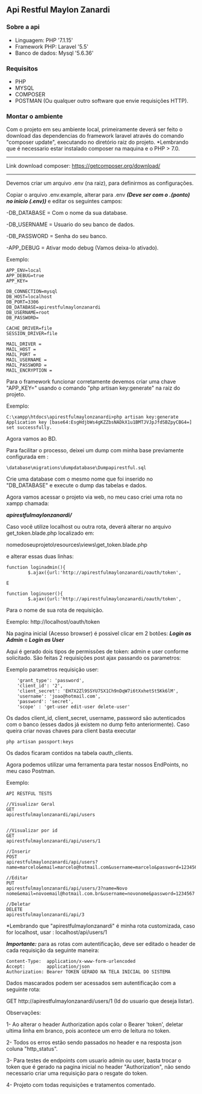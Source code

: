 ## Api Restful  Maylon Zanardi

### Sobre a api

- Linguagem: PHP '7.1.15'
- Framework PHP: Laravel '5.5'
- Banco de dados: Mysql '5.6.36'


### Requisitos

- PHP
- MYSQL
- COMPOSER
- POSTMAN (Ou qualquer outro software que envie requisições HTTP).


### Montar o ambiente

Com o projeto em seu ambiente local, primeiramente deverá ser feito o download das dependencias do framework laravel através do comando "composer update", executando no diretório raiz do projeto.
*Lembrando que é necessario estar instalado composer na maquina e o PHP > 7.0.
***
Link download composer: https://getcomposer.org/download/
***
Devemos criar um arquivo .env (na raiz), para definirmos as configurações.

Copiar o arquivo .env.example, alterar para .env ***(Deve ser com o .(ponto) no inicio (.env))*** e editar os seguintes campos:

-DB_DATABASE = Com o nome da sua database.

-DB_USERNAME = Usuario do seu banco de dados.

-DB_PASSWORD = Senha do seu banco.

-APP_DEBUG = Ativar modo debug (Vamos deixa-lo ativado).


Exemplo:
```
APP_ENV=local
APP_DEBUG=true
APP_KEY=

DB_CONNECTION=mysql
DB_HOST=localhost
DB_PORT=3306
DB_DATABASE=apirestfulmaylonzanardi
DB_USERNAME=root
DB_PASSWORD=

CACHE_DRIVER=file
SESSION_DRIVER=file

MAIL_DRIVER = 
MAIL_HOST = 
MAIL_PORT = 
MAIL_USERNAME = 
MAIL_PASSWORD = 
MAIL_ENCRYPTION = 
```

Para o framework funcionar corretamente devemos criar uma chave "APP_KEY=" usando o comando "php artisan key:generate" na raiz do projeto.

Exemplo:
```
C:\xampp\htdocs\apirestfulmaylonzanardi>php artisan key:generate
Application key [base64:EsgHdjbWs4gKZZbsNADkX1u1BMTJVJpJfdSBZpyCBG4=] set successfully.
```

Agora vamos ao BD.

Para facilitar o processo, deixei um dump com minha base previamente configurada em :

```
\database\migrations\dumpdatabase\Dumpapirestful.sql
```

Crie uma database com o mesmo nome que foi inserido no "DB_DATABASE" e execute o dump das tabelas e dados.

Agora vamos acessar o projeto via web, no meu caso criei uma rota no xampp chamada:

***apirestfulmaylonzanardi/***

Caso você utilize localhost ou outra rota, deverá alterar no arquivo get_token.blade.php localizado em:  

nomedoseuprojeto\resources\views\get_token.blade.php

e alterar essas duas linhas:

```
function loginadmin(){
        $.ajax({url:'http://apirestfulmaylonzanardi/oauth/token',

E

function loginuser(){
        $.ajax({url:'http://apirestfulmaylonzanardi/oauth/token',        
```

Para o nome de sua rota de requisição.

Exemplo: http://localhost/oauth/token

Na pagina inicial (Acesso browser) é possivel clicar em 2 botões:
***Login as Admin*** e ***Login as User***

Aqui é gerado dois tipos de permissões de token: admin e user conforme solicitado.
São feitas 2 requisições post ajax passando os parametros:

Exemplo parametros requisição user:

```
    'grant_type': 'password',
    'client_id': '2',
    'client_secret': 'EH7X2Zl9SSYU7SX1Ch9nDqW7i6tXxhetSt5Kk6lM',
    'username': 'joao@hotmail.com',
    'password': 'secret',
    'scope' : 'get-user edit-user delete-user'

```

Os dados client_id, client_secret, username, password são autenticados com o banco (esses dados já existem no dump feito anteriormente).
Caso queira criar novas chaves para client basta executar 


```
php artisan passport:keys
```

Os dados ficaram contidos na tabela oauth_clients.

Agora podemos utilizar uma ferramenta para testar nossos EndPoints, no meu caso Postman.

Exemplo:

```
API RESTFUL TESTS

//Visualizar Geral
GET
apirestfulmaylonzanardi/api/users  


//Visualizar por id
GET
apirestfulmaylonzanardi/api/users/1 

//Inserir
POST
apirestfulmaylonzanardi/api/users?name=marcelo&email=marcelo@hotmail.com&username=marcelo&password=123456 

//Editar
PUT
apirestfulmaylonzanardi/api/users/3?name=Novo nome&email=novoemail@hotmail.com.br&username=novonome&password=1234567

//Deletar
DELETE
apirestfulmaylonzanardi/api/3 

```

*Lembrando que "apirestfulmaylonzanardi" é minha rota customizada, caso for localhost, usar : localhost/api/users/1 

***Importante:*** para as rotas com autentificação, deve ser editado o header de cada requisição da seguinte maneira:

```
Content-Type:  application/x-www-form-urlencoded
Accept:        application/json
Authorization: Bearer TOKEN GERADO NA TELA INICIAL DO SISTEMA

```

Dados mascarados podem ser acessados sem autentificação com a seguinte rota: 

GET http://apirestfulmaylonzanardi/users/1 (Id do usuario que deseja listar).

Observações: 

1- Ao alterar o header Authorization após colar o 
Bearer 'token', deletar ultima linha em branco, pois acontece um erro de leitura no token.

2- Todos os erros estão sendo passados no header e na resposta json coluna "http_status".

3- Para testes de endpoints com usuario admin ou user, basta trocar o token que é gerado na pagina inicial no header "Authorization", não sendo necessario criar uma requisição para o resgate do token. 

4- Projeto com todas requisições e tratamentos comentado.
